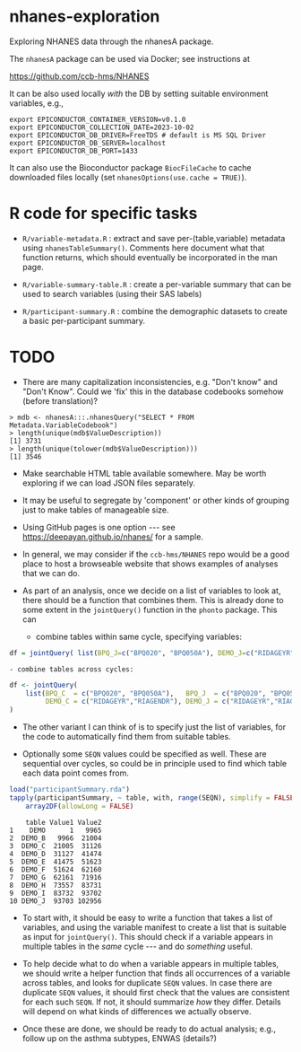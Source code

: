 # nhanes-exploration

Exploring NHANES data through the nhanesA package.

The `nhanesA` package can be used via Docker; see instructions at

<https://github.com/ccb-hms/NHANES>

It can be also used locally _with_ the DB by setting suitable environment variables, e.g., 

```
export EPICONDUCTOR_CONTAINER_VERSION=v0.1.0
export EPICONDUCTOR_COLLECTION_DATE=2023-10-02
export EPICONDUCTOR_DB_DRIVER=FreeTDS # default is MS SQL Driver
export EPICONDUCTOR_DB_SERVER=localhost
export EPICONDUCTOR_DB_PORT=1433
```

It can also use the Bioconductor package `BiocFileCache` to cache
downloaded files locally (set `nhanesOptions(use.cache = TRUE)`). 



# R code for specific tasks

- `R/variable-metadata.R` : extract and save per-(table,variable)
  metadata using `nhanesTableSummary()`. Comments here document what
  that function returns, which should eventually be incorporated in
  the man page.

- `R/variable-summary-table.R` : create a per-variable summary that
  can be used to search variables (using their SAS labels)
  
- `R/participant-summary.R` : combine the demographic datasets to
  create a basic per-participant summary.


# TODO

- There are many capitalization inconsistencies, e.g. "Don't know" and
  "Don't Know". Could we 'fix' this in the database codebooks somehow
  (before translation)?

```
> mdb <- nhanesA:::.nhanesQuery("SELECT * FROM Metadata.VariableCodebook")
> length(unique(mdb$ValueDescription))
[1] 3731
> length(unique(tolower(mdb$ValueDescription)))
[1] 3546
```
  

- Make searchable HTML table available somewhere. May be worth
  exploring if we can load JSON files separately. 
  
- It may be useful to segregate by 'component' or other kinds of
  grouping just to make tables of manageable size.
  
- Using GitHub pages is one option --- see
  <https://deepayan.github.io/nhanes/> for a sample.

- In general, we may consider if the `ccb-hms/NHANES` repo would be a
  good place to host a browseable website that shows examples of
  analyses that we can do.

- As part of an analysis, once we decide on a list of variables to
  look at, there should be a function that combines them. This is
  already done to some extent in the `jointQuery()` function in the
  `phonto` package. This can
  
    - combine tables within same cycle, specifying variables:
  
```r
df = jointQuery( list(BPQ_J=c("BPQ020", "BPQ050A"), DEMO_J=c("RIDAGEYR","RIAGENDR")))
```

    - combine tables across cycles:
	
```r
df <- jointQuery(
    list(BPQ_C  = c("BPQ020", "BPQ050A"),   BPQ_J  = c("BPQ020", "BPQ050A"),
         DEMO_C = c("RIDAGEYR","RIAGENDR"), DEMO_J = c("RIDAGEYR","RIAGENDR"))
)
```

- The other variant I can think of is to specify just the list of
  variables, for the code to automatically find them from suitable
  tables. 
  
- Optionally some `SEQN` values could be specified as well. These are
  sequential over cycles, so could be in principle used to find which
  table each data point comes from.

```r
load("participantSummary.rda")
tapply(participantSummary, ~ table, with, range(SEQN), simplify = FALSE) |>
    array2DF(allowLong = FALSE)
```

```
    table Value1 Value2
1    DEMO      1   9965
2  DEMO_B   9966  21004
3  DEMO_C  21005  31126
4  DEMO_D  31127  41474
5  DEMO_E  41475  51623
6  DEMO_F  51624  62160
7  DEMO_G  62161  71916
8  DEMO_H  73557  83731
9  DEMO_I  83732  93702
10 DEMO_J  93703 102956
```

- To start with, it should be easy to write a function that takes a
  list of variables, and using the variable manifest to create a list
  that is suitable as input for `jointQuery()`. This should check if a
  variable appears in multiple tables in the _same_ cycle --- and do
  _something_ useful.
  
- To help decide what to do when a variable appears in multiple
  tables, we should write a helper function that finds all occurrences
  of a variable across tables, and looks for duplicate `SEQN`
  values. In case there are duplicate `SEQN` values, it should first
  check that the values are consistent for each such `SEQN`. If not,
  it should summarize _how_ they differ. Details will depend on what
  kinds of differences we actually observe.
  
- Once these are done, we should be ready to do actual analysis; e.g.,
  follow up on the asthma subtypes, ENWAS (details?)
  
  

  
  


  




